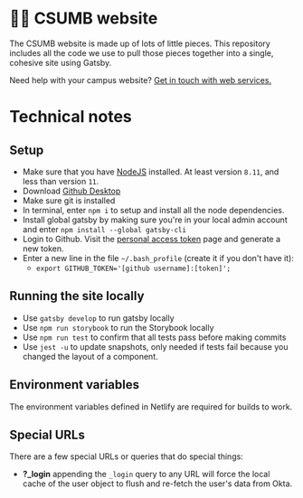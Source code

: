 # 🏄‍♀️ CSUMB website

The CSUMB website is made up of lots of little pieces. This repository includes all the code we use to pull those pieces together into a single, cohesive site using Gatsby.

Need help with your campus website? [Get in touch with web services.](https://csumb.edu/web)

# Technical notes

## Setup

- Make sure that you have [NodeJS](https://nodejs.org) installed. At least version `8.11`, and less than version `11`.
- Download [Github Desktop](https://desktop.github.com/)
- Make sure git is installed
- In terminal, enter `npm i` to setup and install all the node dependencies.
- Install global gatsby by making sure you're in your local admin account and enter `npm install --global gatsby-cli`
- Login to Github. Visit the [personal access token](https://github.com/settings/tokens) page and generate a new token.
- Enter a new line in the file `~/.bash_profile` (create it if you don't have it):
  - `export GITHUB_TOKEN='[github username]:[token]';`

## Running the site locally

- Use `gatsby develop` to run gatsby locally
- Use `npm run storybook` to run the Storybook locally
- Use `npm run test` to confirm that all tests pass before making commits
- Use `jest -u` to update snapshots, only needed if tests fail because you changed the layout of a component.

## Environment variables

The environment variables defined in Netlify are required for builds to work.

## Special URLs

There are a few special URLs or queries that do special things:

- **?\_login** appending the `_login` query to any URL will force the local cache of the user object to flush and re-fetch the user's data from Okta.
